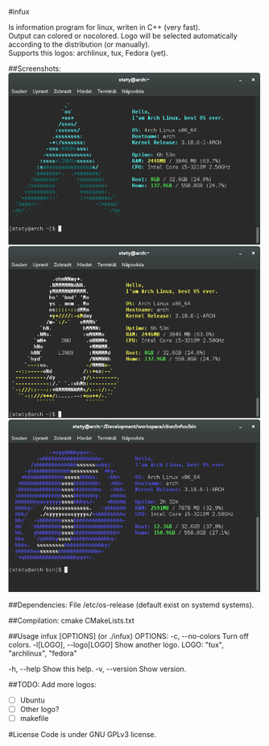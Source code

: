 #infux

Is information program for linux, writen in C++ (very fast). <br>
Output can colored or nocolored. Logo will be selected automatically according to the distribution (or manually).<br>
Supports this logos: archlinux, tux, Fedora (yet).<br>

##Screenshots:
<img src="https://raw.githubusercontent.com/petr-stety-stetka/infux/master/screenshots/screenshot-arch.png" width="500px" /> 
<img src="https://raw.githubusercontent.com/petr-stety-stetka/infux/master/screenshots/screenshot-tux.png" width="500px" /> 
<img src="https://raw.githubusercontent.com/petr-stety-stetka/infux/master/screenshots/screenshot-fedora.png" width="500px" /> 

##Dependencies:
File /etc/os-release (default exist on systemd systems).

##Compilation:
cmake CMakeLists.txt

##Usage
infux [OPTIONS] (or ./infux)
OPTIONS:
  -c, --no-colors              Turn off colors.
  -l[LOGO], --logo[LOGO]       Show another logo.
       LOGO: "tux", "archlinux", "fedora"

  -h, --help                   Show this help.
  -v, --version                Show version.

##TODO:
Add more logos:
- [ ] Ubuntu
- [ ] Other logo?
- [ ] makefile

#License 
Code is under GNU GPLv3 license.
